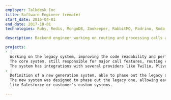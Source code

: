 ```yaml
---
employer: Talkdesk Inc
title: Software Engineer (remote)
start_date: 2016-04-01
end_date: 2017-10-01
technologies: Ruby, Redis, MongoDB, Zookeeper, RabbitMQ, Padrino, Roda

description: Backend engineer working on routing and processing calls and texts for a cloud contact centre solution.

projects:
- |
  Working on the legacy system, improving the code readability and performance and doing the usual maintenance and new features.
  The core system, still responsible for major call features, routing calls to the right destination, managing the call recordings, waiting queues and agent's statuses.
  The system has integrations with several providers like Twilio, Plivo and regular SIP and works based on HTTP API calls.
- |
  Definition of a new generation system, able to phase out the legacy one, providing a couple of new features built on a microservices architecture approach.
  The new system was designed to phase out the legacy one, allowing each customer to set a custom workflow on each number. Built to be horizontally scalable and flexible to provide all the integrations needed,
  like Salesforce or customer's custom systems.

---
```

